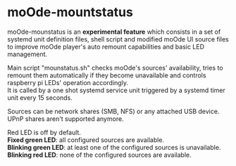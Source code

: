 # moOde-mountstatus

moOde-mounstatus is an **experimental feature** which consists in a set of systemd unit definition files, shell script and modified moOde UI source files to improve moOde player's auto remount capabilities and basic LED management.

Main script "mounstatus.sh" checks moOde's sources' availability, tries to remount them automatically if they become unavailable and controls raspberry pi LEDs' operation accordingly. \
It is called by a one shot systemd service unit triggered by a systemd timer unit every 15 seconds.

Sources can be network shares (SMB, NFS) or any attached USB device. UPnP shares aren't supported anymore.

Red LED is off by default. \
**Fixed green LED**: all configured sources are available. \
**Blinking green LED**: at least one of the configured sources is unavailable. \
**Blinking red LED**: none of the configured sources are available.
